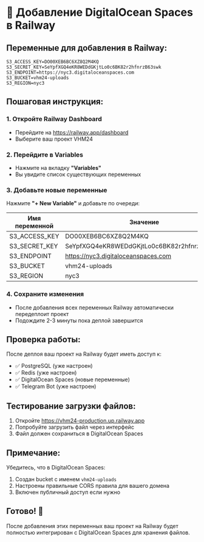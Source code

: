 # 🚀 Добавление DigitalOcean Spaces в Railway

## Переменные для добавления в Railway:

```
S3_ACCESS_KEY=DO00XEB6BC6XZ8Q2M4KQ
S3_SECRET_KEY=SeYpfXGQ4eKR8WEDdGKjtLo0c6BK82r2hfnrzB63swk
S3_ENDPOINT=https://nyc3.digitaloceanspaces.com
S3_BUCKET=vhm24-uploads
S3_REGION=nyc3
```

## Пошаговая инструкция:

### 1. Откройте Railway Dashboard

- Перейдите на https://railway.app/dashboard
- Выберите ваш проект VHM24

### 2. Перейдите в Variables

- Нажмите на вкладку **"Variables"**
- Вы увидите список существующих переменных

### 3. Добавьте новые переменные

Нажмите **"+ New Variable"** и добавьте по очереди:

| Имя переменной | Значение                                    |
| -------------- | ------------------------------------------- |
| S3_ACCESS_KEY  | DO00XEB6BC6XZ8Q2M4KQ                        |
| S3_SECRET_KEY  | SeYpfXGQ4eKR8WEDdGKjtLo0c6BK82r2hfnrzB63swk |
| S3_ENDPOINT    | https://nyc3.digitaloceanspaces.com         |
| S3_BUCKET      | vhm24-uploads                               |
| S3_REGION      | nyc3                                        |

### 4. Сохраните изменения

- После добавления всех переменных Railway автоматически передеплоит проект
- Подождите 2-3 минуты пока деплой завершится

## Проверка работы:

После деплоя ваш проект на Railway будет иметь доступ к:

- ✅ PostgreSQL (уже настроен)
- ✅ Redis (уже настроен)
- ✅ DigitalOcean Spaces (новые переменные)
- ✅ Telegram Bot (уже настроен)

## Тестирование загрузки файлов:

1. Откройте https://vhm24-production.up.railway.app
2. Попробуйте загрузить файл через интерфейс
3. Файл должен сохраниться в DigitalOcean Spaces

## Примечание:

Убедитесь, что в DigitalOcean Spaces:

1. Создан bucket с именем `vhm24-uploads`
2. Настроены правильные CORS правила для вашего домена
3. Включен публичный доступ если нужно

## Готово! 🎉

После добавления этих переменных ваш проект на Railway будет полностью интегрирован с DigitalOcean
Spaces для хранения файлов.
